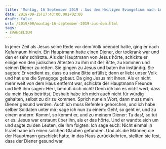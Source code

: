 ```yaml
---
title: 'Montag, 16 September 2019 : Aus dem Heiligen Evangelium nach Lukas - Lk 7,1-10.'
date: 2019-09-15T17:43:00.001+02:00
draft: false
url: /2019/09/montag-16-september-2019-aus-dem.html
tags: 
- EVANGELIUM
---
```


In jener Zeit als Jesus seine Rede vor dem Volk beendet hatte, ging er nach Kafarnaum hinein. Ein Hauptmann hatte einen Diener, der todkrank war und den er sehr schätzte. Als der Hauptmann von Jesus hörte, schickte er einige von den jüdischen Ältesten zu ihm mit der Bitte, zu kommen und seinen Diener zu retten. Sie gingen zu Jesus und baten ihn inständig. Sie sagten: Er verdient es, dass du seine Bitte erfüllst; denn er liebt unser Volk und hat uns die Synagoge gebaut. Da ging Jesus mit ihnen. Als er nicht mehr weit von dem Haus entfernt war, schickte der Hauptmann Freunde und ließ ihm sagen: Herr, bemüh dich nicht! Denn ich bin es nicht wert, dass du mein Haus betrittst. Deshalb habe ich mich auch nicht für würdig gehalten, selbst zu dir zu kommen. Sprich nur ein Wort, dann muss mein Diener gesund werden. Auch ich muss Befehlen gehorchen, und ich habe selber Soldaten unter mir; sage ich nun zu einem: Geh!, so geht er, und zu einem andern: Komm!, so kommt er, und zu meinem Diener: Tu das!, so tut er es. Jesus war erstaunt über ihn, als er das hörte. Und er wandte sich um und sagte zu den Leuten, die ihm folgten: Ich sage euch: Nicht einmal in Israel habe ich einen solchen Glauben gefunden. Und als die Männer, die der Hauptmann geschickt hatte, in das Haus zurückkehrten, stellten sie fest, dass der Diener gesund war.